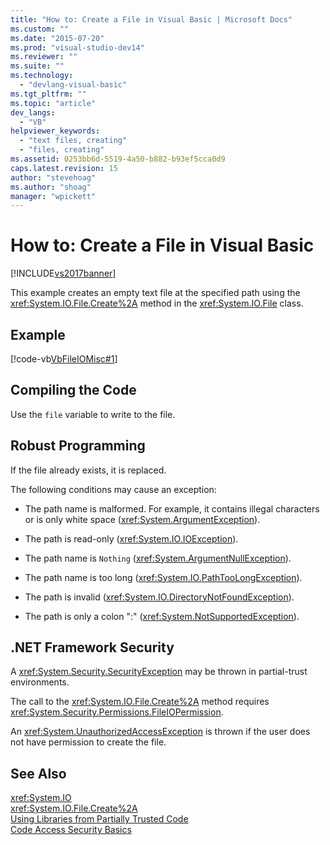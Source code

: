 ```yaml
---
title: "How to: Create a File in Visual Basic | Microsoft Docs"
ms.custom: ""
ms.date: "2015-07-20"
ms.prod: "visual-studio-dev14"
ms.reviewer: ""
ms.suite: ""
ms.technology: 
  - "devlang-visual-basic"
ms.tgt_pltfrm: ""
ms.topic: "article"
dev_langs: 
  - "VB"
helpviewer_keywords: 
  - "text files, creating"
  - "files, creating"
ms.assetid: 0253bb6d-5519-4a50-b882-b93ef5cca0d9
caps.latest.revision: 15
author: "stevehoag"
ms.author: "shoag"
manager: "wpickett"
---
```

# How to: Create a File in Visual Basic
[!INCLUDE[vs2017banner](../../../../includes/vs2017banner.md)]

This example creates an empty text file at the specified path using the <xref:System.IO.File.Create%2A> method in the <xref:System.IO.File> class.  
  
## Example  
 [!code-vb[VbFileIOMisc#1](../../../../samples/snippets/visualbasic/VS_Snippets_VBCSharp/VbFileIOMisc/VB/class2.vb#1)]  
  
## Compiling the Code  
 Use the `file` variable to write to the file.  
  
## Robust Programming  
 If the file already exists, it is replaced.  
  
 The following conditions may cause an exception:  
  
-   The path name is malformed. For example, it contains illegal characters or is only white space (<xref:System.ArgumentException>).  
  
-   The path is read-only (<xref:System.IO.IOException>).  
  
-   The path name is `Nothing` (<xref:System.ArgumentNullException>).  
  
-   The path name is too long (<xref:System.IO.PathTooLongException>).  
  
-   The path is invalid (<xref:System.IO.DirectoryNotFoundException>).  
  
-   The path is only a colon ":" (<xref:System.NotSupportedException>).  
  
## .NET Framework Security  
 A <xref:System.Security.SecurityException> may be thrown in partial-trust environments.  
  
 The call to the <xref:System.IO.File.Create%2A> method requires <xref:System.Security.Permissions.FileIOPermission>.  
  
 An <xref:System.UnauthorizedAccessException> is thrown if the user does not have permission to create the file.  
  
## See Also  
 <xref:System.IO>   
 <xref:System.IO.File.Create%2A>   
 [Using Libraries from Partially Trusted Code](../Topic/Using%20Libraries%20from%20Partially%20Trusted%20Code.md)   
 [Code Access Security Basics](../Topic/Code%20Access%20Security%20Basics.md)